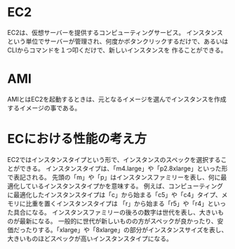 # EC2
EC2は、仮想サーバーを提供するコンピューティングサービス。
インスタンスという単位でサーバーが管理され、何度かボタンクリックするだけで、あるいはCLIからコマンドを１つ叩くだけで、新しいインスタンスを
作ることができる。

# AMI
AMIとはEC2を起動するときは、元となるイメージを選んでインスタンスを作成するイメージの事である。

# ECにおける性能の考え方
EC2ではインスタンスタイプという形で、インスタンスのスペックを選択することができる。
インスタンスタイプは、「m4.large」や「p2.8xlarge」といった形で表記される。
先頭の「m」や「p」はインスタンスファミリーを表し、何に最適化しているインスタンスタイプかを意味する。
例えば、コンピューティングに最適化したインスタンスタイプは「c」から始まる「c5」や「c4」タイプ、メモリに比重を置くインスタンスタイプは
「r」から始まる「r5」や「r4」といった具合になる。
インスタンスファミリーの後ろの数字は世代を表し、大きいものが最新になる。
一般的に世代が新しいものの方がスペックが良かったり、安価だったりする。「xlarge」や「8xlarge」の部分がインスタンスサイズを表し、
大きいものほどスペックが高いインスタンスタイプになる。
